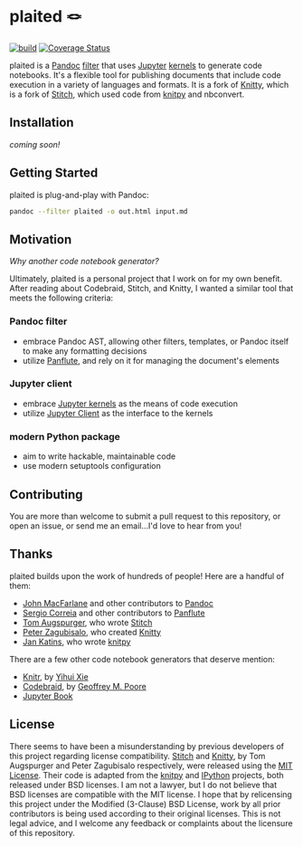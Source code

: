 # plaited 🪢
[![build](https://github.com/jacobwhall/plaited/actions/workflows/test-with-coverage.yml/badge.svg)](https://github.com/jacobwhall/plaited/actions/workflows/test-with-coverage.yml)
[![Coverage Status](https://coveralls.io/repos/github/jacobwhall/plaited/badge.svg?branch=trunk)](https://coveralls.io/github/jacobwhall/plaited?branch=trunk)

plaited is a [Pandoc](https://pandoc.org/) [filter](https://pandoc.org/filters.html) that uses [Jupyter](https://jupyter.org/) [kernels](https://github.com/jupyter/jupyter/wiki/Jupyter-kernels) to generate code notebooks.
It's a flexible tool for publishing documents that include code execution in a variety of languages and formats.
It is a fork of [Knitty](https://github.com/kiwi0fruit/knitty), which is a fork of [Stitch](https://github.com/pystitch/stitch), which used code from [knitpy](https://github.com/jankatins/knitpy) and nbconvert.

## Installation

_coming soon!_

## Getting Started

plaited is plug-and-play with Pandoc:

```bash
pandoc --filter plaited -o out.html input.md
```

## Motivation

_Why another code notebook generator?_

Ultimately, plaited is a personal project that I work on for my own benefit.
After reading about Codebraid, Stitch, and Knitty, I wanted a similar tool that meets the following criteria:

### Pandoc filter

- embrace Pandoc AST, allowing other filters, templates, or Pandoc itself to make any formatting decisions
- utilize [Panflute](https://github.com/sergiocorreia/panflute), and rely on it for managing the document's elements

### Jupyter client

- embrace [Jupyter kernels](https://github.com/jupyter/jupyter/wiki/Jupyter-kernels) as the means of code execution
- utilize [Jupyter Client](https://github.com/jupyter/jupyter_client) as the interface to the kernels

### modern Python package

- aim to write hackable, maintainable code
- use modern setuptools configuration

## Contributing

You are more than welcome to submit a pull request to this repository, or open an issue, or send me an email…I'd love to hear from you!

## Thanks

plaited builds upon the work of hundreds of people! Here are a handful of them:

- [John MacFarlane](https://johnmacfarlane.net/) and other contributors to [Pandoc](https://pandoc.org/)
- [Sergio Correia](http://scorreia.com/) and other contributors to [Panflute](https://github.com/sergiocorreia/panflute)
- [Tom Augspurger](https://github.com/TomAugspurger), who wrote [Stitch](https://github.com/pystitch/stitch)
- [Peter Zagubisalo](https://github.com/kiwi0fruit), who created [Knitty](https://github.com/kiwi0fruit/knitty)
- [Jan Katins](https://www.katzien.de/en/), who wrote [knitpy](https://github.com/jankatins/knitpy)

There are a few other code notebook generators that deserve mention:

- [Knitr](https://yihui.org/knitr/), by [Yihui Xie](https://yihui.org/)
- [Codebraid](https://github.com/gpoore/codebraid), by [Geoffrey M. Poore](https://gpoore.github.io/)
- [Jupyter Book](https://jupyterbook.org/intro.html)

## License

There seems to have been a misunderstanding by previous developers of this project regarding license compatibility.
[Stitch](https://github.com/pystitch/stitch) and [Knitty](https://github.com/kiwi0fruit/knitty), by Tom Augspurger and Peter Zagubisalo respectively, were released using the [MIT License](https://en.wikipedia.org/wiki/MIT_License).
Their code is adapted from the [knitpy](https://github.com/jankatins/knitpy) and [IPython](https://github.com/ipython/ipython) projects, both released under BSD licenses.
I am not a lawyer, but I do not believe that BSD licenses are compatible with the MIT license.
I hope that by relicensing this project under the Modified (3-Clause) BSD License, work by all prior contributors is being used according to their original licenses.
This is not legal advice, and I welcome any feedback or complaints about the licensure of this repository.
